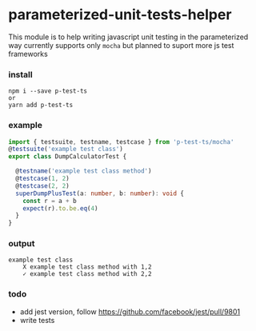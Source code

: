 # parameterized-unit-tests-helper
This module is to help writing javascript unit testing 
in the parameterized way
currently supports only `mocha` but planned to suport more js test frameworks

### install
```
npm i --save p-test-ts
or
yarn add p-test-ts
```

### example
```ts
import { testsuite, testname, testcase } from 'p-test-ts/mocha'
@testsuite('example test class')
export class DumpCalculatorTest {

  @testname('example test class method')
  @testcase(1, 2)
  @testcase(2, 2)
  superDumpPlusTest(a: number, b: number): void {
    const r = a + b
    expect(r).to.be.eq(4)
  }
}
```
### output
```
example test class
    X example test class method with 1,2
    ✓ example test class method with 2,2
```

### todo
- add jest version, follow https://github.com/facebook/jest/pull/9801
- write tests
